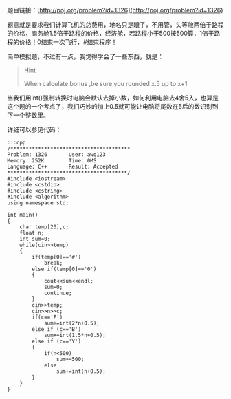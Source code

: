 <!--
.. title: POJ 1326 Mileage Bank C++版
.. slug: poj-1326
.. date: 2013-04-07T06:35:15+08:00
.. tags:
.. link:
.. description:
.. type: text
-->

题目链接：[http://poj.org/problem?id=1326](http://poj.org/problem?id=1326)

题意就是要求我们计算飞机的总费用，地名只是眼子，不用管，头等舱两倍于路程的价格，商务舱1.5倍于路程的价格，经济舱，若路程小于500按500算，1倍于路程的价格！0结束一次飞行，#结束程序！

简单模拟题，不过有一点，我觉得学会了一些东西，就是：



>Hint   
>  
>When calculate bonus ,be sure you rounded x.5 up to x+1  

当我们用int()强制转换时电脑会默认去掉小数，如何利用电脑去4舍5入，也算是这个题的一个考点了，我们巧妙的加上0.5就可能让电脑将尾数在5后的数识别到下一个整数里。

详细可以参见代码：

	:::cpp
	/***************************************
	Problem: 1326		User: awq123
	Memory: 252K		Time: 0MS
	Language: C++		Result: Accepted
	***************************************/
	#include <iostream>
	#include <cstdio>
	#include <cstring>
	#include <algorithm>
	using namespace std;

	int main()
	{
		char temp[20],c;
		float n;
		int sum=0;
		while(cin>>temp)
		{
			if(temp[0]=='#')
				break;
			else if(temp[0]=='0')
			{
				cout<<sum<<endl;
				sum=0;
				continue;
			}
			cin>>temp;
			cin>>n>>c;
			if(c=='F')
				sum+=int(2*n+0.5);
			else if (c=='B')
				sum+=int(1.5*n+0.5);
			else if (c=='Y')
			{
				if(n<500)
					sum+=500;
				else
					sum+=int(n+0.5);
			}
		}
	}
